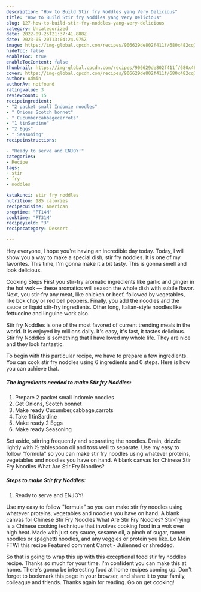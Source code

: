 ```yaml
---
description: "How to Build Stir fry Noddles yang Very Delicious"
title: "How to Build Stir fry Noddles yang Very Delicious"
slug: 127-how-to-build-stir-fry-noddles-yang-very-delicious
category: Uncategorized
date: 2022-09-25T21:37:41.888Z
date: 2023-05-20T13:04:24.975Z
image: https://img-global.cpcdn.com/recipes/906629de802f411f/680x482cq70/stir-fry-noddles-recipe-main-photo.jpg
hideToc: false
enableToc: true
enableTocContent: false
thumbnail: https://img-global.cpcdn.com/recipes/906629de802f411f/680x482cq70/stir-fry-noddles-recipe-main-photo.jpg
cover: https://img-global.cpcdn.com/recipes/906629de802f411f/680x482cq70/stir-fry-noddles-recipe-main-photo.jpg
author: Admin
authorAv: notfound
ratingvalue: 3
reviewcount: 15
recipeingredient:
- "2 packet small Indomie noodles"
- " Onions Scotch bonnet"
- " Cucumbercabbagecarrots"
- "1 tinSardine"
- "2 Eggs"
- " Seasoning"
recipeinstructions:

- "Ready to serve and ENJOY!"
categories:
- Recipe
tags:
- stir
- fry
- noddles

katakunci: stir fry noddles 
nutrition: 185 calories
recipecuisine: American
preptime: "PT14M"
cooktime: "PT31M"
recipeyield: "3"
recipecategory: Dessert

---
```



Hey everyone, I hope you're having an incredible day today. Today, I will show you a way to make a special dish, stir fry noddles. It is one of my favorites. This time, I'm gonna make it a bit tasty. This is gonna smell and look delicious.

Cooking Steps First you stir-fry aromatic ingredients like garlic and ginger in the hot wok — these aromatics will season the whole dish with subtle flavor. Next, you stir-fry any meat, like chicken or beef, followed by vegetables, like bok choy or red bell peppers. Finally, you add the noodles and the sauce or liquid stir-fry ingredients. Other long, Italian-style noodles like fettuccine and linguine work also.

Stir fry Noddles is one of the most favored of current trending meals in the world. It is enjoyed by millions daily. It's easy, it's fast, it tastes delicious. Stir fry Noddles is something that I have loved my whole life. They are nice and they look fantastic.


To begin with this particular recipe, we have to prepare a few ingredients. You can cook stir fry noddles using 6 ingredients and 0 steps. Here is how you can achieve that.

<!--inarticleads1-->

##### The ingredients needed to make Stir fry Noddles:

1. Prepare 2 packet small Indomie noodles
1. Get  Onions, Scotch bonnet
1. Make ready  Cucumber,cabbage,carrots
1. Take 1 tinSardine
1. Make ready 2 Eggs
1. Make ready  Seasoning


Set aside, stirring frequently and separating the noodles. Drain, drizzle lightly with ½ tablespoon oil and toss well to separate. Use my easy to follow &#34;formula&#34; so you can make stir fry noodles using whatever proteins, vegetables and noodles you have on hand. A blank canvas for Chinese Stir Fry Noodles What Are Stir Fry Noodles? 

<!--inarticleads2-->

##### Steps to make Stir fry Noddles:


1. Ready to serve and ENJOY!

Use my easy to follow &#34;formula&#34; so you can make stir fry noodles using whatever proteins, vegetables and noodles you have on hand. A blank canvas for Chinese Stir Fry Noodles What Are Stir Fry Noodles? Stir-frying is a Chinese cooking technique that involves cooking food in a wok over high heat. Made with just soy sauce, sesame oil, a pinch of sugar, ramen noodles or spaghetti noodles, and any veggies or protein you like. Lo Mein FTW! this recipe Featured comment Carrot - Julienned or shredded. 

So that is going to wrap this up with this exceptional food stir fry noddles recipe. Thanks so much for your time. I'm confident you can make this at home. There's gonna be interesting food at home recipes coming up. Don't forget to bookmark this page in your browser, and share it to your family, colleague and friends. Thanks again for reading. Go on get cooking!

